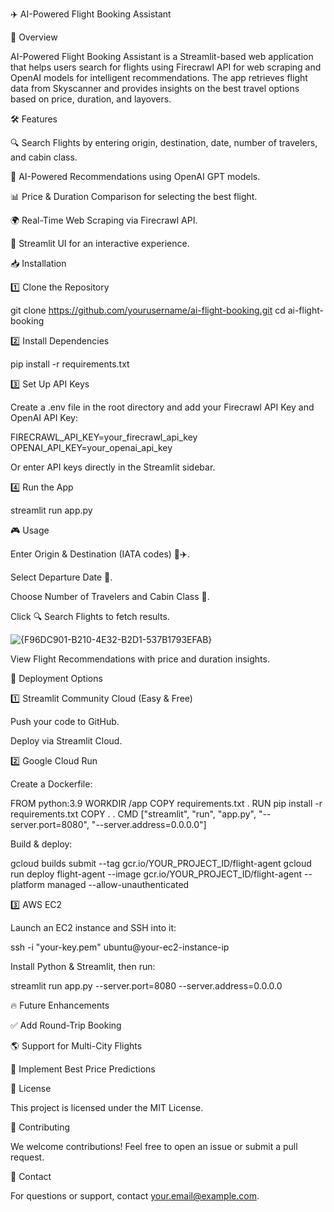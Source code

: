 ✈️ AI-Powered Flight Booking Assistant

🚀 Overview

AI-Powered Flight Booking Assistant is a Streamlit-based web application that helps users search for flights using Firecrawl API for web scraping and OpenAI models for intelligent recommendations. The app retrieves flight data from Skyscanner and provides insights on the best travel options based on price, duration, and layovers.

🛠 Features

🔍 Search Flights by entering origin, destination, date, number of travelers, and cabin class.

🧠 AI-Powered Recommendations using OpenAI GPT models.

📊 Price & Duration Comparison for selecting the best flight.

🌍 Real-Time Web Scraping via Firecrawl API.

🎨 Streamlit UI for an interactive experience.

📥 Installation

1️⃣ Clone the Repository

git clone https://github.com/yourusername/ai-flight-booking.git
cd ai-flight-booking

2️⃣ Install Dependencies

pip install -r requirements.txt

3️⃣ Set Up API Keys

Create a .env file in the root directory and add your Firecrawl API Key and OpenAI API Key:

FIRECRAWL_API_KEY=your_firecrawl_api_key
OPENAI_API_KEY=your_openai_api_key

Or enter API keys directly in the Streamlit sidebar.

4️⃣ Run the App

streamlit run app.py

🎮 Usage

Enter Origin & Destination (IATA codes) 🏢✈️.

Select Departure Date 📅.

Choose Number of Travelers and Cabin Class 💺.

Click 🔍 Search Flights to fetch results.

![{F96DC901-B210-4E32-B2D1-537B1793EFAB}](https://github.com/user-attachments/assets/33b99e62-9ccc-4fa0-b470-de97baef692d)


View Flight Recommendations with price and duration insights.


🚀 Deployment Options

1️⃣ Streamlit Community Cloud (Easy & Free)

Push your code to GitHub.

Deploy via Streamlit Cloud.

2️⃣ Google Cloud Run

Create a Dockerfile:

FROM python:3.9
WORKDIR /app
COPY requirements.txt .
RUN pip install -r requirements.txt
COPY . .
CMD ["streamlit", "run", "app.py", "--server.port=8080", "--server.address=0.0.0.0"]

Build & deploy:

gcloud builds submit --tag gcr.io/YOUR_PROJECT_ID/flight-agent
gcloud run deploy flight-agent --image gcr.io/YOUR_PROJECT_ID/flight-agent --platform managed --allow-unauthenticated

3️⃣ AWS EC2

Launch an EC2 instance and SSH into it:

ssh -i "your-key.pem" ubuntu@your-ec2-instance-ip

Install Python & Streamlit, then run:

streamlit run app.py --server.port=8080 --server.address=0.0.0.0

🔥 Future Enhancements

✅ Add Round-Trip Booking

🌎 Support for Multi-City Flights

📅 Implement Best Price Predictions

📜 License

This project is licensed under the MIT License.

🤝 Contributing

We welcome contributions! Feel free to open an issue or submit a pull request.

📧 Contact

For questions or support, contact your.email@example.com.

